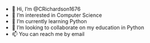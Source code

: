 - 👋 Hi, I’m @CRichardson1676
- 👀 I’m interested in Computer Science
- 🌱 I’m currently learning Python
- 💞️ I’m looking to collaborate on my education in Python
- 📫 You can reach me by email

<!---
CRichardson1676/CRichardson1676 is a ✨ special ✨ repository because its `README.md` (this file) appears on your GitHub profile.
You can click the Preview link to take a look at your changes.
--->
